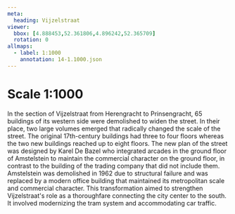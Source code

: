 ```yaml
---
meta:
  heading: Vijzelstraat
viewer:
  bbox: [4.888453,52.361806,4.896242,52.365709]
  rotation: 0
allmaps:
  - label: 1:1000
    annotation: 14-1.1000.json
---
```

# Scale 1:1000
In the section of Vijzelstraat from Herengracht to Prinsengracht, 65 buildings of its western side were demolished to widen the street. In their place, two large volumes emerged that radically changed the scale of the street. The original 17th-century buildings had three to four floors whereas the two new buildings reached up to eight floors. The new plan of the street was designed by Karel De Bazel who integrated arcades in the ground floor of Amstelstein to maintain the commercial character on the ground floor, in contrast to the building of the trading company that did not include them. Amstelstein was demolished in 1962 due to structural failure and was replaced by a modern office building that maintained its metropolitan scale and commercial character. This transformation aimed to strengthen Vijzelstraat's role as a thoroughfare connecting the city center to the south. It involved modernizing the tram system and accommodating car traffic.